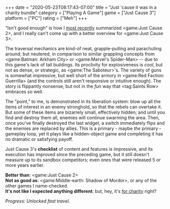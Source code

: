 +++
date = "2020-05-23T08:17:43-07:00"
title = "Just 'cause it was in a charity bundle"
category = ["Playing A Game"]
game = ["Just Cause 3"]
platform = ["PC"]
rating = ["Meh"]
+++

"Isn't good enough" is how I [most recently](%site.BaseURL%2013/06/17/no-just-cause-isnt-a-good-enough-reason/) summarized <game:Just Cause 2>, and I really can't come up with a better overview for <game:Just Cause 3>.

The traversal mechanics are kind-of neat, grapple-pulling and parachuting around; but neutered, in comparison to similar grappling concepts from <game:Batman: Arkham City> or <game:Marvel's Spider-Man> -- due to this game's lack of tall buildings.  Its proclivity for explosiveness is <i>cool</i>, but not as dense, or strategic, as <game:The Saboteur>'s.  The variety of guns is somewhat impressive, but well short of the armory in <game:Red Faction: Guerrilla> (and the controls still aren't responsive or intuitive enough).  The story is flippantly nonsense, but not in the <i>fun</i> way that <tag:Saints Row> embraces so well.

The "point," to me, is demonstrated in its liberation system: blow up all the items of interest in an enemy stronghold, so that the rebels can overtake it.  But some of these items are bizarrely small, effectively hidden; and until you find and destroy them all, enemies will continue swarming the area.  Then, once you've finally destroyed the last widget, a switch immediately flips and the enemies are replaced by allies.  This is a primary - maybe <i>the</i> primary - gameplay loop, yet it plays like a hidden-object game and completing it has no dramatic or satisfying payoff.

Just Cause 3's <b>checklist</b> of content and features is impressive, and its execution has improved since the preceding game, but it still doesn't measure up to its sandbox competitors; even ones that were released 5 or more years earlier.

<b>Better than</b>: <game:Just Cause 2>  
<b>Not as good as</b>: <game:Middle-earth: Shadow of Mordor>, or any of the other games I name-checked.  
<b>It's not like I expected anything different</b>: but, hey, it's <a href="https://www.techradar.com/news/get-54-square-enix-pc-games-for-under-dollar40-in-this-amazing-steam-charity-bundle">for charity</a> right?

<i>Progress: Unlocked fast travel.</i>
